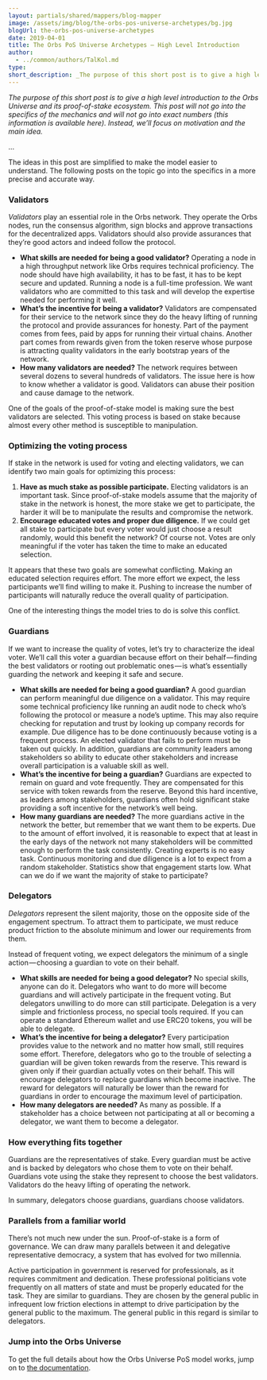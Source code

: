 ```yaml
---
layout: partials/shared/mappers/blog-mapper
image: /assets/img/blog/the-orbs-pos-universe-archetypes/bg.jpg
blogUrl: the-orbs-pos-universe-archetypes
date: 2019-04-01
title: The Orbs PoS Universe Archetypes — High Level Introduction
author:
  - ../common/authors/TalKol.md
type:
short_description: _The purpose of this short post is to give a high level introduction to the Orbs Universe and its proof-of-stake ecosystem. This post will not go into the specifics of the mechanics and will not go into exact numbers (this information is available here). Instead, we’ll focus on motivation and the main idea._
---
```


_The purpose of this short post is to give a high level introduction to the Orbs Universe and its proof-of-stake ecosystem. This post will not go into the specifics of the mechanics and will not go into exact numbers (this information is available here). Instead, we’ll focus on motivation and the main idea._

...

The ideas in this post are simplified to make the model easier to understand. The following posts on the topic go into the specifics in a more precise and accurate way.

### Validators

_Validators_ play an essential role in the Orbs network. They operate the Orbs nodes, run the consensus algorithm, sign blocks and approve transactions for the decentralized apps. Validators should also provide assurances that they’re good actors and indeed follow the protocol.

- **What skills are needed for being a good validator?** Operating a node in a high throughput network like Orbs requires technical proficiency. The node should have high availability, it has to be fast, it has to be kept secure and updated. Running a node is a full-time profession. We want validators who are committed to this task and will develop the expertise needed for performing it well.
- **What’s the incentive for being a validator?** Validators are compensated for their service to the network since they do the heavy lifting of running the protocol and provide assurances for honesty. Part of the payment comes from fees, paid by apps for running their virtual chains. Another part comes from rewards given from the token reserve whose purpose is attracting quality validators in the early bootstrap years of the network.
- **How many validators are needed?** The network requires between several dozens to several hundreds of validators. The issue here is how to know whether a validator is good. Validators can abuse their position and cause damage to the network.

One of the goals of the proof-of-stake model is making sure the best validators are selected. This voting process is based on stake because almost every other method is susceptible to manipulation.

### Optimizing the voting process

If stake in the network is used for voting and electing validators, we can identify two main goals for optimizing this process:

1. **Have as much stake as possible participate.** Electing validators is an important task. Since proof-of-stake models assume that the majority of stake in the network is honest, the more stake we get to participate, the harder it will be to manipulate the results and compromise the network.
2. **Encourage educated votes and proper due diligence.** If we could get all stake to participate but every voter would just choose a result randomly, would this benefit the network? Of course not. Votes are only meaningful if the voter has taken the time to make an educated selection.

It appears that these two goals are somewhat conflicting. Making an educated selection requires effort. The more effort we expect, the less participants we’ll find willing to make it. Pushing to increase the number of participants will naturally reduce the overall quality of participation.

One of the interesting things the model tries to do is solve this conflict.

### Guardians

If we want to increase the quality of votes, let’s try to characterize the ideal voter. We’ll call this voter a guardian because effort on their behalf — finding the best validators or rooting out problematic ones — is what’s essentially guarding the network and keeping it safe and secure.

- **What skills are needed for being a good guardian?** A good guardian can perform meaningful due diligence on a validator. This may require some technical proficiency like running an audit node to check who’s following the protocol or measure a node’s uptime. This may also require checking for reputation and trust by looking up company records for example. Due diligence has to be done continuously because voting is a frequent process. An elected validator that fails to perform must be taken out quickly. In addition, guardians are community leaders among stakeholders so ability to educate other stakeholders and increase overall participation is a valuable skill as well.
- **What’s the incentive for being a guardian?** Guardians are expected to remain on guard and vote frequently. They are compensated for this service with token rewards from the reserve. Beyond this hard incentive, as leaders among stakeholders, guardians often hold significant stake providing a soft incentive for the network’s well being.
- **How many guardians are needed?** The more guardians active in the network the better, but remember that we want them to be experts. Due to the amount of effort involved, it is reasonable to expect that at least in the early days of the network not many stakeholders will be committed enough to perform the task consistently. Creating experts is no easy task. Continuous monitoring and due diligence is a lot to expect from a random stakeholder. Statistics show that engagement starts low. What can we do if we want the majority of stake to participate?

### Delegators

_Delegators_ represent the silent majority, those on the opposite side of the engagement spectrum. To attract them to participate, we must reduce product friction to the absolute minimum and lower our requirements from them.

Instead of frequent voting, we expect delegators the minimum of a single action — choosing a guardian to vote on their behalf.

- **What skills are needed for being a good delegator?** No special skills, anyone can do it. Delegators who want to do more will become guardians and will actively participate in the frequent voting. But delegators unwilling to do more can still participate. Delegation is a very simple and frictionless process, no special tools required. If you can operate a standard Ethereum wallet and use ERC20 tokens, you will be able to delegate.
- **What’s the incentive for being a delegator?** Every participation provides value to the network and no matter how small, still requires some effort. Therefore, delegators who go to the trouble of selecting a guardian will be given token rewards from the reserve. This reward is given only if their guardian actually votes on their behalf. This will encourage delegators to replace guardians which become inactive. The reward for delegators will naturally be lower than the reward for guardians in order to encourage the maximum level of participation.
- **How many delegators are needed?** As many as possible. If a stakeholder has a choice between not participating at all or becoming a delegator, we want them to become a delegator.

### How everything fits together

Guardians are the representatives of stake. Every guardian must be active and is backed by delegators who chose them to vote on their behalf. Guardians vote using the stake they represent to choose the best validators. Validators do the heavy lifting of operating the network.

In summary, delegators choose guardians, guardians choose validators.

### Parallels from a familiar world

There’s not much new under the sun. Proof-of-stake is a form of governance. We can draw many parallels between it and delegative representative democracy, a system that has evolved for two millennia.

Active participation in government is reserved for professionals, as it requires commitment and dedication. These professional politicians vote frequently on all matters of state and must be properly educated for the task. They are similar to guardians. They are chosen by the general public in infrequent low friction elections in attempt to drive participation by the general public to the maximum. The general public in this regard is similar to delegators.

### Jump into the Orbs Universe

To get the full details about how the Orbs Universe PoS model works, jump on to [the documentation](https://www.orbs.com/proof-of-stake-ecosystem/).
